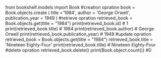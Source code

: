 from bookshelf.models import Book
#creation opration
book = Book.objects.create ( title ='1984', author = 'George Orwell', publication_year = 1949 )
#retrieve opration
retrieved_book = Book.objects.get(title = "1984")
print(retrieved_book.id) # 1
print(retrieved_book.title) # 1984
print(retrieved_book.author) # George Orwell
print(retrieved_book.publication_year) # 1949
#update opration
retrieved_book = Book.objects.get(title = "1984")
retrieved_book.title = 'Nineteen Eighty-Four'
print(retrieved_book.title) # Nineteen Eighty-Four
#delete opration
retrieved_book.delete()
print(Book.object.count()) #0
